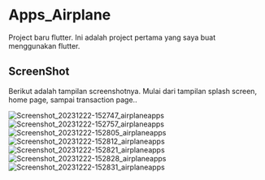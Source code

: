 # Apps_Airplane

Project baru flutter.
Ini adalah project pertama yang saya buat menggunakan flutter.

## ScreenShot

Berikut adalah tampilan screenshotnya. Mulai dari tampilan splash screen, home page, sampai transaction page..

![Screenshot_20231222-152747_airplaneapps](https://github.com/Dhanz199/AirplaneApps/assets/68377029/d715556b-d93a-41c3-b2c1-e76c1021351f)
![Screenshot_20231222-152757_airplaneapps](https://github.com/Dhanz199/AirplaneApps/assets/68377029/aa37419a-d051-46ea-8d0c-cb781ef579a1)
![Screenshot_20231222-152805_airplaneapps](https://github.com/Dhanz199/AirplaneApps/assets/68377029/f1ac947e-8f61-4e67-9b2c-a745c5a8f99d)
![Screenshot_20231222-152812_airplaneapps](https://github.com/Dhanz199/AirplaneApps/assets/68377029/d4e914ec-b1f4-4ea7-adca-68cbda9c4140)
![Screenshot_20231222-152821_airplaneapps](https://github.com/Dhanz199/AirplaneApps/assets/68377029/b95fcc5a-6e15-4832-add1-fd491d5157c5)
![Screenshot_20231222-152828_airplaneapps](https://github.com/Dhanz199/AirplaneApps/assets/68377029/02579fa9-569e-4696-bb38-36ec96e7b916)
![Screenshot_20231222-152831_airplaneapps](https://github.com/Dhanz199/AirplaneApps/assets/68377029/3cfa8843-7daf-43df-9608-531113c14b7b)




